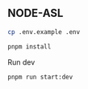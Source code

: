 ## NODE-ASL

```sh
cp .env.example .env
```

```sh
pnpm install
```

Run dev

```sh
pnpm run start:dev
```
